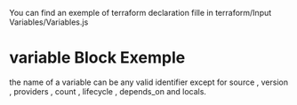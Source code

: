 You can find an exemple of terraform declaration fille in terraform/Input Variables/Variables.js 

# variable Block Exemple 
the name of a variable can be any valid identifier except for 
source , version , providers , count , lifecycle , depends_on and locals. 
